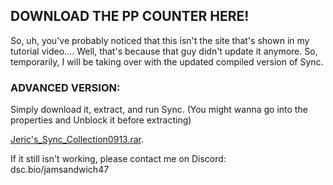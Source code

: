 ## DOWNLOAD THE PP COUNTER HERE!

So, uh, you've probably noticed that this isn't the site that's shown in my tutorial video....
Well, that's because that guy didn't update it anymore. So, temporarily, I will be taking over with the updated compiled version of Sync.

### ADVANCED VERSION:

Simply download it, extract, and run Sync. (You might wanna go into the properties and Unblock it before extracting) 

[Jeric's_Sync_Collection0913.rar](https://github.com/jericjan/jeric-osu-sync/raw/gh-pages/Jeric's_Sync_Collection0913.rar).

If it still isn't working, please contact me on Discord: dsc.bio/jamsandwich47
